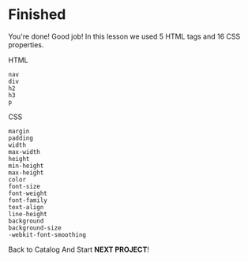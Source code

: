 # Finished
You're done! Good job! In this lesson we used 5 HTML tags and 16 CSS properties. 

HTML
```
nav
div
h2
h3
p
```

CSS
```
margin
padding
width
max-width
height
min-height
max-height
color
font-size
font-weight
font-family
text-align
line-height
background
background-size
-webkit-font-smoothing
```



Back to Catalog And Start **NEXT PROJECT**!